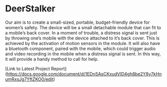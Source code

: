 # DeerStalker

  Our aim is to create a small-sized, portable, budget-friendly device for women’s safety. The device will be a small detachable module that can fit to a mobile’s back cover. In a moment of trouble, a distress signal is sent just by throwing one’s mobile with the device attached to it’s back cover. This is achieved by the activation of motion sensors in the module. It will also have a bluetooth component, paired with the mobile, which could  trigger audio and video recording in the mobile when a distress signal is sent. In this way, it will provide a handy method to call for help.

[Link to Latest Project Report}(https://docs.google.com/document/d/1EDnSAsCKxudVlD4gh8be2Y8y7kHnumRxsJg7YftZKO0/edit)






